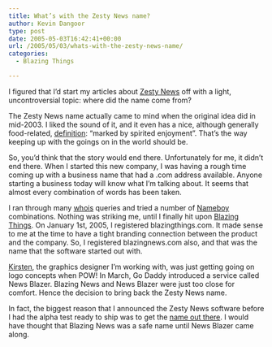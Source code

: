 ```yaml
---
title: What’s with the Zesty News name?
author: Kevin Dangoor
type: post
date: 2005-05-03T16:42:41+00:00
url: /2005/05/03/whats-with-the-zesty-news-name/
categories:
  - Blazing Things

---
```

I figured that I&#8217;d start my articles about [Zesty News][1] off with a light, uncontroversial topic: where did the name come from?

The Zesty News name actually came to mind when the original idea did in mid-2003. I liked the sound of it, and it even has a nice, although generally food-related, [definition][2]: &#8220;marked by spirited enjoyment&#8221;. That&#8217;s the way keeping up with the goings on in the world should be.

So, you&#8217;d think that the story would end there. Unfortunately for me, it didn&#8217;t end there. When I started this new company, I was having a rough time coming up with a business name that had a .com address available. Anyone starting a business today will know what I&#8217;m talking about. It seems that almost every combination of words has been taken.

I ran through many [whois][3] queries and tried a number of [Nameboy][4] combinations. Nothing was striking me, until I finally hit upon [Blazing Things][5]. On January 1st, 2005, I registered blazingthings.com. It made sense to me at the time to have a tight branding connection between the product and the company. So, I registered blazingnews.com also, and that was the name that the software started out with.

[Kirsten][6], the graphics designer I&#8217;m working with, was just getting going on logo concepts when POW! In March, Go Daddy introduced a service called News Blazer. Blazing News and News Blazer were just too close for comfort. Hence the decision to bring back the Zesty News name.

In fact, the biggest reason that I announced the Zesty News software before I had the alpha test ready to ship was to get the [name out there][7]. I would have thought that Blazing News was a safe name until News Blazer came along.

 [1]: http://www.zestynews.com
 [2]: http://dictionary.reference.com/search?q=zesty
 [3]: http://www.whois.net/
 [4]: http://www.nameboy.com/
 [5]: http://www.blazingthings.com
 [6]: http://www.coroflot.com/kclimer
 [7]: http://www.ggmark.com/guide.html